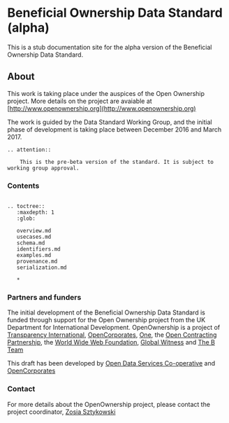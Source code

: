 Beneficial Ownership Data Standard (alpha)
==========================================

This is a stub documentation site for the alpha version of the Beneficial Ownership Data Standard. 

## About

This work is taking place under the auspices of the Open Ownership project. More details on the project are avaiable at [http://www.openownership.org](http://www.openownership.org)

The work is guided by the Data Standard Working Group, and the initial phase of development is taking place between December 2016 and March 2017.

```eval_rst
.. attention:: 

    This is the pre-beta version of the standard. It is subject to working group approval.
```



### Contents

```eval_rst

.. toctree::
   :maxdepth: 1
   :glob:

   overview.md
   usecases.md
   schema.md
   identifiers.md
   examples.md
   provenance.md
   serialization.md
   
   *

```

### Partners and funders

The initial development of the Beneficial Ownership Data Standard is funded through support for the Open Ownership project from the UK Department for International Development. OpenOwnership is a project of [Transparency International](https://www.transparency.org/), [OpenCorporates](https://opencorporates.com), [One](https://www.one.org/international/), the [Open Contracting Partnership](http://www.open-contracting.org), the [World Wide Web Foundation](http://www.webfoundation.org), [Global Witness](https://www.globalwitness.org/en-gb/) and [The B Team](http://bteam.org/)

This draft has been developed by [Open Data Services Co-operative](http://www.opendataservices.coop) and [OpenCorporates](https://opencorporates.com)

### Contact

For more details about the OpenOwnership project, please contact the project coordinator, [Zosia Sztykowski](mailto:zosia@openownership.org)
